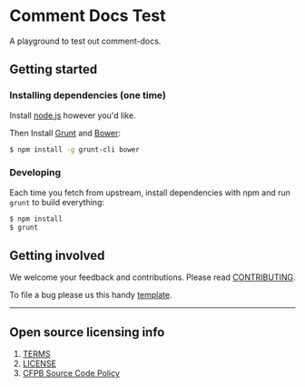 # Comment Docs Test

A playground to test out comment-docs.


## Getting started

### Installing dependencies (one time)

Install [node.js](http://nodejs.org/) however you'd like.

Then Install [Grunt](http://gruntjs.com/) and [Bower](http://bower.io/):
```bash
$ npm install -g grunt-cli bower
```

### Developing

Each time you fetch from upstream, install dependencies with npm and run `grunt`
to build everything:
```bash
$ npm install
$ grunt
```

## Getting involved

We welcome your feedback and contributions.
Please read [CONTRIBUTING](CONTRIBUTING.md).

To file a bug please us this handy [template](https://github.com/cfpb/comment-docs-test/issues/new?body=%23%23%20URL%0D%0D%0D%23%23%20Actual%20Behavior%0D%0D%0D%23%23%20Expected%20Behavior%0D%0D%0D%23%23%20Steps%20to%20Reproduce%0D%0D%0D%23%23%20Screenshot&labels=bug).

----

## Open source licensing info
1. [TERMS](TERMS.md)
2. [LICENSE](LICENSE)
3. [CFPB Source Code Policy](https://github.com/cfpb/source-code-policy/)
